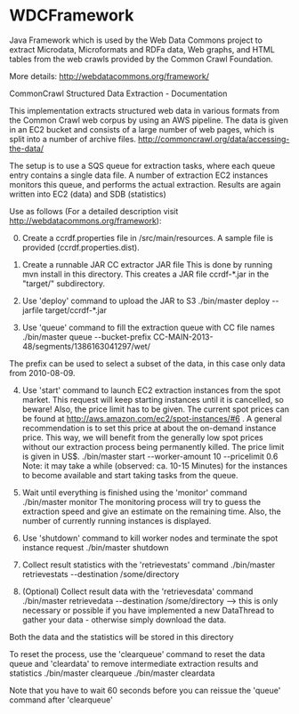# WDCFramework
Java Framework which is used by the Web Data Commons project to extract Microdata, Microformats and RDFa data, Web graphs, and HTML tables from the web crawls provided by the Common Crawl Foundation.

More details:
http://webdatacommons.org/framework/

CommonCrawl Structured Data Extraction - Documentation

This implementation extracts structured web data in various formats from the Common Crawl web corpus by using an AWS pipeline.
The data is given in an EC2 bucket and consists of a large number of web pages, which is split into a number of archive files.
http://commoncrawl.org/data/accessing-the-data/

The setup is to use a SQS queue for extraction tasks, where each queue entry contains a single data file.
A number of extraction EC2 instances monitors this queue, and performs the actual extraction. 
Results are again written into EC2 (data) and SDB (statistics)

Use as follows (For a detailed description visit http://webdatacommons.org/framework):

0) Create a ccrdf.properties file in /src/main/resources. A sample file is provided (ccrdf.properties.dist).

1) Create a runnable JAR CC extractor JAR file
This is done by running
mvn install
in this directory. This creates a JAR file ccrdf-*.jar in the "target/" subdirectory.

2) Use 'deploy' command to upload the JAR to S3
./bin/master deploy --jarfile target/ccrdf-*.jar

3) Use 'queue' command to fill the extraction queue with CC file names
./bin/master queue --bucket-prefix CC-MAIN-2013-48/segments/1386163041297/wet/

The prefix can be used to select a subset of the data, in this case only data from 2010-08-09.

4) Use 'start' command to launch EC2 extraction instances from the spot market. This request will keep starting instances until it is cancelled, so beware! Also, the price limit has to be given. The current spot prices can be found at http://aws.amazon.com/ec2/spot-instances/#6 . A general recommendation is to set this price at about the on-demand instance price. This way, we will benefit from the generally low spot prices without our extraction process being permanently killed. The price limit is given in US$.
./bin/master start --worker-amount 10 --pricelimit 0.6
Note: it may take a while (observed: ca. 10-15 Minutes) for the instances to become available and start taking tasks from the queue. 

5) Wait until everything is finished using the 'monitor' command
./bin/master monitor
The monitoring process will try to guess the extraction speed and give an estimate on the remaining time. Also, the number of currently running instances is displayed.
 
6) Use 'shutdown' command to kill worker nodes and terminate the spot instance request
./bin/master shutdown

7) Collect result statistics with the 'retrievestats' command
./bin/master retrievestats --destination /some/directory

8) (Optional) Collect result data with the 'retrievesdata' command
./bin/master retrievedata --destination /some/directory --> this is only necessary or possible if you have implemented a new DataThread to gather your data - otherwise simply download the data.

Both the data and the statistics will be stored in this directory

To reset the process, use the 'clearqueue' command to reset the data queue and 'cleardata' to remove intermediate extraction results and statistics
./bin/master clearqueue
./bin/master cleardata

Note that you have to wait 60 seconds before you can reissue the 'queue' command after 'clearqueue'



